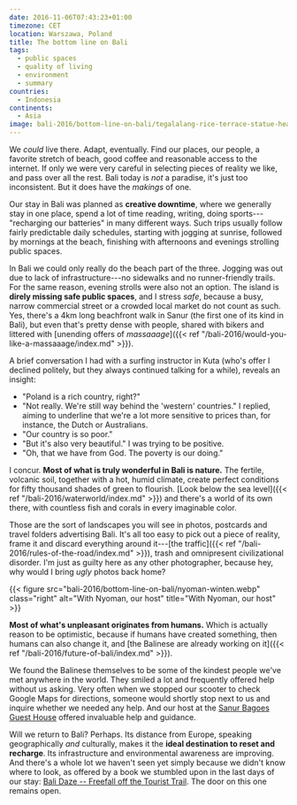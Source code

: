 ```yaml
---
date: 2016-11-06T07:43:23+01:00
timezone: CET
location: Warszawa, Poland
title: The bottom line on Bali
tags:
  - public spaces
  - quality of living
  - environment
  - summary
countries:
  - Indonesia
continents:
  - Asia
image: bali-2016/bottom-line-on-bali/tegalalang-rice-terrace-statue-header.webp
---
```


We _could_ live there. Adapt, eventually. Find our places, our people, a favorite stretch of beach, good coffee and reasonable access to the internet. If only we were very careful in selecting pieces of reality we like, and pass over all the rest. Bali today is _not_ a paradise, it's just too inconsistent. But it does have the _makings_ of one.

<!--more-->

Our stay in Bali was planned as __creative downtime__, where we generally stay in one place, spend a lot of time reading, writing, doing sports---"recharging our batteries" in many different ways. Such trips usually follow fairly predictable daily schedules, starting with jogging at sunrise, followed by mornings at the beach, finishing with afternoons and evenings strolling public spaces.

In Bali we could only really do the beach part of the three. Jogging was out due to lack of infrastructure---no sidewalks and no runner-friendly trails. For the same reason, evening strolls were also not an option. The island is __direly missing safe public spaces__, and I stress _safe_, because a busy, narrow commercial street or a crowded local market do not count as such. Yes, there's a 4km long beachfront walk in Sanur (the first one of its kind in Bali), but even that's pretty dense with people, shared with bikers and littered with [unending offers of _massaaage_]({{< ref "/bali-2016/would-you-like-a-massaaage/index.md" >}}).

A brief conversation I had with a surfing instructor in Kuta (who's offer I declined politely, but they always continued talking for a while), reveals an insight:

* "Poland is a rich country, right?"
* "Not really. We're still way behind the 'western' countries." I replied, aiming to underline that we're a lot more sensitive to prices than, for instance, the Dutch or Australians.
* "Our country is so poor."
* "But it's also very beautiful." I was trying to be positive.
* "Oh, that we have from God. The poverty is our doing."

I concur. __Most of what is truly wonderful in Bali is nature.__ The fertile, volcanic soil, together with a hot, humid climate, create perfect conditions for fifty thousand shades of green to flourish. [Look below the sea level]({{< ref "/bali-2016/waterworld/index.md" >}}) and there's a world of its own there, with countless fish and corals in every imaginable color.

Those are the sort of landscapes you will see in photos, postcards and travel folders advertising Bali. It's all too easy to pick out a piece of reality, frame it and discard everything around it---[the traffic]({{< ref "/bali-2016/rules-of-the-road/index.md" >}}), trash and omnipresent civilizational disorder. I'm just as guilty here as any other photographer, because hey, why would I bring _ugly_ photos back home?

{{< figure src="bali-2016/bottom-line-on-bali/nyoman-winten.webp" class="right" alt="With Nyoman, our host" title="With Nyoman, our host" >}}

__Most of what's unpleasant originates from humans.__ Which is actually reason to be optimistic, because if humans have created something, then humans can also change it, and [the Balinese are already working on it]({{< ref "/bali-2016/future-of-bali/index.md" >}}).

We found the Balinese themselves to be some of the kindest people we've met anywhere in the world. They smiled a lot and frequently offered help without us asking. Very often when we stopped our scooter to check Google Maps for directions, someone would shortly stop next to us and inquire whether we needed any help. And our host at the [Sanur Bagoes Guest House](https://www.tripadvisor.com/Hotel_Review-g297700-d4046095-Reviews-Sanur_Bagoes_Guest_House-Sanur_Denpasar_Bali.html) offered invaluable help and guidance.

Will we return to Bali? Perhaps. Its distance from Europe, speaking geographically _and_ culturally, makes it the __ideal destination to reset and recharge__. Its infrastructure and environmental awareness are improving. And there's a whole lot we haven't seen yet simply because we didn't know where to look, as offered by a book we stumbled upon in the last days of our stay: [Bali Daze -- Freefall off the Tourist Trail](https://www.amazon.com/Bali-Daze-Freefall-Tourist-Trail-ebook/dp/B005DLA1IW/). The door on this one remains open.
